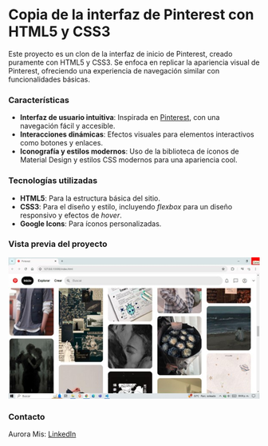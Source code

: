 # Copia de la interfaz de Pinterest con HTML5 y CSS3

Este proyecto es un clon de la interfaz de inicio de Pinterest, creado puramente con HTML5 y CSS3. Se enfoca en replicar la apariencia visual de Pinterest, ofreciendo una experiencia de navegación similar con funcionalidades básicas.

### Características
+ **Interfaz de usuario intuitiva**: Inspirada en [Pinterest](https://www.pinterest.es/), con una navegación fácil y accesible.
+ **Interacciones dinámicas**: Efectos visuales para elementos interactivos como botones y enlaces.
+ **Iconografía y estilos modernos**: Uso de la biblioteca de íconos de Material Design y estilos CSS modernos para una apariencia cool.

### Tecnologías utilizadas
+ **HTML5**: Para la estructura básica del sitio.
+ **CSS3**: Para el diseño y estilo, incluyendo _flexbox_ para un diseño responsivo y efectos de _hover_.
+ **Google Icons**: Para íconos personalizadas.

### Vista previa del proyecto
![Demo](/imagenes/vistaprevia.jpg)

### Contacto
Aurora Mis: [LinkedIn](https://www.linkedin.com/in/aurora-mis-aguilar-aa38b728a/)
  
